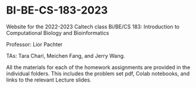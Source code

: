 # BI-BE-CS-183-2023
Website for the 2022-2023 Caltech class Bi/BE/CS 183: Introduction to Computational Biology and Bioinformatics

Professor: Lior Pachter

TAs: Tara Chari, Meichen Fang, and Jerry Wang. 

All the materials for each of the homework assignments are provided in the individual folders. This includes the problem set pdf, Colab notebooks, and links to the relevant Lecture slides.
